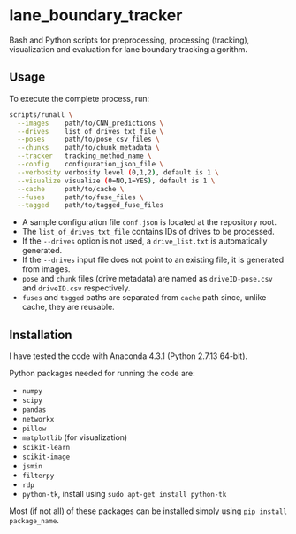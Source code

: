 # lane_boundary_tracker

Bash and Python scripts for preprocessing, processing (tracking), visualization and evaluation for lane boundary tracking algorithm.

## Usage

To execute the complete process, run:

```bash
scripts/runall \
  --images    path/to/CNN_predictions \
  --drives    list_of_drives_txt_file \
  --poses     path/to/pose_csv_files \
  --chunks    path/to/chunk_metadata \
  --tracker   tracking_method_name \
  --config    configuration_json_file \
  --verbosity verbosity level (0,1,2), default is 1 \
  --visualize visualize (0=NO,1=YES), default is 1 \
  --cache     path/to/cache \
  --fuses     path/to/fuse_files \
  --tagged    path/to/tagged_fuse_files
```

 - A sample configuration file `conf.json` is located at the repository root.
 - The `list_of_drives_txt_file` contains IDs of drives to be processed.
 - If the `--drives` option is not used, a `drive_list.txt` is automatically generated.
 - If the `--drives` input file does not point to an existing file, it is generated from images.
 - `pose` and `chunk` files (drive metadata) are named as `driveID-pose.csv` and `driveID.csv` respectively.
 - `fuses` and `tagged` paths are separated from `cache` path since, unlike cache, they are reusable. 
 

## Installation

I have tested the code with Anaconda 4.3.1 (Python 2.7.13 64-bit). 

Python packages needed for running the code are:

 - `numpy`
 - `scipy`
 - `pandas`
 - `networkx`
 - `pillow`
 - `matplotlib` (for visualization)
 - `scikit-learn`
 - `scikit-image`
 - `jsmin`
 - `filterpy`
 - `rdp`
 - `python-tk`, install using `sudo apt-get install python-tk`

Most (if not all) of these packages can be installed simply using `pip install package_name`.
